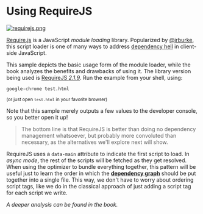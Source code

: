 # Using RequireJS

[![requirejs.png][1]][2]

[Require.js][2] is a JavaScript _module loading_ library. Popularized by [@jrburke][3], this script loader is one of many ways to address [dependency hell][4] in client-side JavaScript.

This sample depicts the basic usage form of the module loader, while the book analyzes the benefits and drawbacks of using it. The library version being used is [RequireJS _2.1.9_][5]. Run the example from your shell, using:

```shell
google-chrome test.html
```

<sub>(or just open `test.html` in your favorite browser)</sub>

Note that this sample merely outputs a few values to the developer console, so you better open it up!

> The bottom line is that RequireJS is better than doing no dependency management whatsoever, but probably more convoluted than necessary, as the alternatives we'll explore next will show.

RequireJS uses a `data-main` attribute to indicate the first script to load. In _async mode_, the rest of the scripts will be fetched as they get resolved. When using the optimizer to bundle everything together, this pattern will be useful just to learn the order in which the [**dependency graph**][6] should be put together into a single file. This way, we don't have to worry about ordering script tags, like we do in the classical approach of just adding a script tag for each script we write.

_A deeper analysis can be found in the book._

  [1]: http://i.imgur.com/TkjgTBt.png
  [2]: https://github.com/jrburke/requirejs
  [3]: https://github.com/jrburke
  [4]: http://en.wikipedia.org/wiki/Dependency_hell "Dependency Hell on Wikipedia"
  [5]: http://requirejs.org/docs/release/2.1.9/comments/require.js
  [6]: http://en.wikipedia.org/wiki/Dependency_graph
